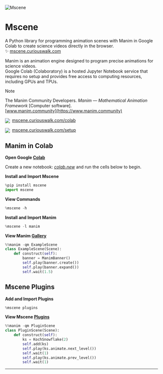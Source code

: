![Mscene](https://janfeb.curiouswalk.com/assets/github_banner.png)

# Mscene

A Python library for programming animation scenes with Manim in Google Colab to create science videos directly in the browser.<br>&#10024; [mscene.curiouswalk.com](mscene.curiouswalk.com)

Manim is an animation engine designed to program precise animations for science videos.<br>Google Colab (Colaboratory) is a hosted Jupyter Notebook service that requires no setup and provides free access to computing resources, including GPUs and TPUs.

> [!NOTE] 
>The Manim Community Developers. *Manim &mdash; Mathematical Animation Framework* [Computer software].<br>[www.manim.community](https://www.manim.community)

<a href="https://colab.research.google.com/github/curiouswalk/mscene/blob/main/scenes/colab/mscene.ipynb"><img align="center" src="https://img.shields.io/badge/Open_in_Colab-blue?logo=googlecolab&labelColor=grey"></a>&ensp;[mscene.curiouswalk.com/colab](https://colab.research.google.com/github/curiouswalk/mscene/blob/main/scenes/colab/mscene.ipynb)

<a href="https://mscene.curiouswalk.com/setup"><img align="center" src="https://img.shields.io/badge/Setup_Guide-blue"></a>&ensp;[mscene.curiouswalk.com/setup](https://mscene.curiouswalk.com/setup)
 
## Manim in Colab

**Open Google [Colab](http://colab.research.google.com)**

Create a new notebook: [*colab.new*](http://colab.new) and run the cells below to begin.

**Install and Import Mscene**
```python
%pip install mscene
import mscene
```
**View Commands**
```python
%mscene -h
```
**Install and Import Manim**
```python
%mscene -l manim
```

**View Manim [Gallery](https://docs.manim.community/en/stable/examples.html)**

```python
%%manim -qm ExampleScene
class ExampleScene(Scene):
    def construct(self):
        banner = ManimBanner()
        self.play(banner.create())
        self.play(banner.expand())
        self.wait(1.5)
```

## Mscene Plugins

**Add and Import Plugins**

```python
%mscene plugins
```

**View Mscene [Plugins](https://mscene.curiouswalk.com/plugins)**

```python
%%manim -qm PluginScene
class PluginScene(Scene):
    def construct(self):
        ks = KochSnowflake(2)
        self.add(ks)
        self.play(ks.animate.next_level())
        self.wait(1)
        self.play(ks.animate.prev_level())
        self.wait(1)
```
---
